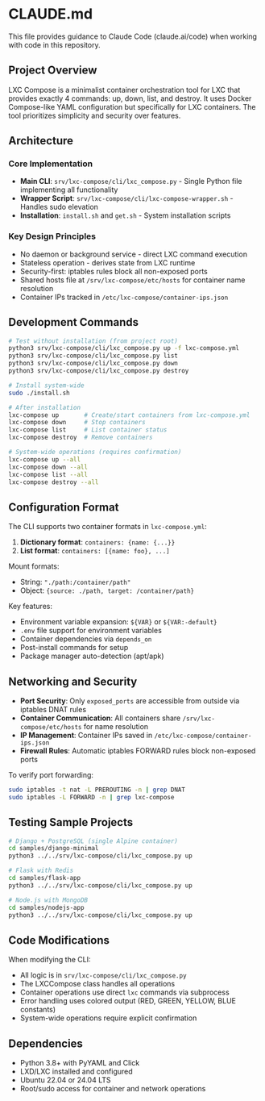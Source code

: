 # CLAUDE.md

This file provides guidance to Claude Code (claude.ai/code) when working with code in this repository.

## Project Overview

LXC Compose is a minimalist container orchestration tool for LXC that provides exactly 4 commands: up, down, list, and destroy. It uses Docker Compose-like YAML configuration but specifically for LXC containers. The tool prioritizes simplicity and security over features.

## Architecture

### Core Implementation
- **Main CLI**: `srv/lxc-compose/cli/lxc_compose.py` - Single Python file implementing all functionality
- **Wrapper Script**: `srv/lxc-compose/cli/lxc-compose-wrapper.sh` - Handles sudo elevation
- **Installation**: `install.sh` and `get.sh` - System installation scripts

### Key Design Principles
- No daemon or background service - direct LXC command execution
- Stateless operation - derives state from LXC runtime
- Security-first: iptables rules block all non-exposed ports
- Shared hosts file at `/srv/lxc-compose/etc/hosts` for container name resolution
- Container IPs tracked in `/etc/lxc-compose/container-ips.json`

## Development Commands

```bash
# Test without installation (from project root)
python3 srv/lxc-compose/cli/lxc_compose.py up -f lxc-compose.yml
python3 srv/lxc-compose/cli/lxc_compose.py list
python3 srv/lxc-compose/cli/lxc_compose.py down
python3 srv/lxc-compose/cli/lxc_compose.py destroy

# Install system-wide
sudo ./install.sh

# After installation
lxc-compose up       # Create/start containers from lxc-compose.yml
lxc-compose down     # Stop containers
lxc-compose list     # List container status
lxc-compose destroy  # Remove containers

# System-wide operations (requires confirmation)
lxc-compose up --all
lxc-compose down --all
lxc-compose list --all
lxc-compose destroy --all
```

## Configuration Format

The CLI supports two container formats in `lxc-compose.yml`:

1. **Dictionary format**: `containers: {name: {...}}`
2. **List format**: `containers: [{name: foo}, ...]`

Mount formats:
- String: `"./path:/container/path"`
- Object: `{source: ./path, target: /container/path}`

Key features:
- Environment variable expansion: `${VAR}` or `${VAR:-default}`
- `.env` file support for environment variables
- Container dependencies via `depends_on`
- Post-install commands for setup
- Package manager auto-detection (apt/apk)

## Networking and Security

- **Port Security**: Only `exposed_ports` are accessible from outside via iptables DNAT rules
- **Container Communication**: All containers share `/srv/lxc-compose/etc/hosts` for name resolution
- **IP Management**: Container IPs saved in `/etc/lxc-compose/container-ips.json`
- **Firewall Rules**: Automatic iptables FORWARD rules block non-exposed ports

To verify port forwarding:
```bash
sudo iptables -t nat -L PREROUTING -n | grep DNAT
sudo iptables -L FORWARD -n | grep lxc-compose
```

## Testing Sample Projects

```bash
# Django + PostgreSQL (single Alpine container)
cd samples/django-minimal
python3 ../../srv/lxc-compose/cli/lxc_compose.py up

# Flask with Redis
cd samples/flask-app
python3 ../../srv/lxc-compose/cli/lxc_compose.py up

# Node.js with MongoDB
cd samples/nodejs-app
python3 ../../srv/lxc-compose/cli/lxc_compose.py up
```

## Code Modifications

When modifying the CLI:
- All logic is in `srv/lxc-compose/cli/lxc_compose.py`
- The LXCCompose class handles all operations
- Container operations use direct `lxc` commands via subprocess
- Error handling uses colored output (RED, GREEN, YELLOW, BLUE constants)
- System-wide operations require explicit confirmation

## Dependencies

- Python 3.8+ with PyYAML and Click
- LXD/LXC installed and configured
- Ubuntu 22.04 or 24.04 LTS
- Root/sudo access for container and network operations